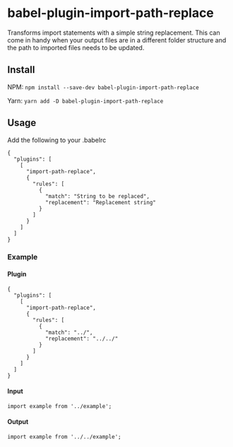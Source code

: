# babel-plugin-import-path-replace

Transforms import statements with a simple string replacement. This can come
in handy when your output files are in a different folder structure and the path
to imported files needs to be updated.


## Install

NPM: `npm install --save-dev babel-plugin-import-path-replace`

Yarn: `yarn add -D babel-plugin-import-path-replace`

## Usage

Add the following to your .babelrc
```
{
  "plugins": [
    [
      "import-path-replace",
      {
        "rules": [
          {
            "match": "String to be replaced",
            "replacement": "Replacement string"
          }
        ]
      }
    ]
  ]
}
```

### Example

#### Plugin

```
{
  "plugins": [
    [
      "import-path-replace",
      {
        "rules": [
          {
            "match": "../",
            "replacement": "../../"
          }
        ]
      }
    ]
  ]
}
```

#### Input

```
import example from '../example';
```

#### Output

```
import example from '../../example';
```
